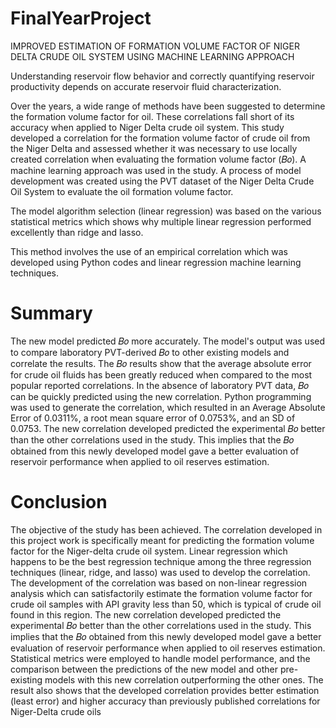 # FinalYearProject
IMPROVED ESTIMATION OF FORMATION VOLUME FACTOR OF NIGER DELTA CRUDE OIL SYSTEM USING MACHINE LEARNING APPROACH

Understanding reservoir flow behavior and correctly quantifying reservoir productivity depends 
on accurate reservoir fluid characterization. 

Over the years, a wide range of methods have been suggested to determine the formation volume factor for oil. 
These correlations fall short of its accuracy when applied to Niger Delta crude oil system.
This study developed a correlation for the formation volume factor of crude oil from the Niger 
Delta and assessed whether it was necessary to use locally created correlation when evaluating 
the formation volume factor (𝐵𝑜). 
A machine learning approach was used in the study. A process of model development was created
using the PVT dataset of the Niger Delta Crude Oil System to evaluate the oil formation volume 
factor. 

The model algorithm selection (linear regression) was based on the various statistical 
metrics which shows why multiple linear regression performed excellently than ridge and lasso.


This method involves the use of an empirical correlation which was developed using Python 
codes and linear regression machine learning techniques.

# Summary

The new model predicted 𝐵𝑜 more accurately. The model's output was used to compare laboratory PVT-derived 
𝐵𝑜 to other existing models and correlate the results. The 𝐵𝑜 results show that the average 
absolute error for crude oil fluids has been greatly reduced when compared to the most popular 
reported correlations. In the absence of laboratory PVT data, 𝐵𝑜 can be quickly predicted using 
the new correlation. Python programming was used to generate the correlation, which resulted in 
an Average Absolute Error of 0.0311%, a root mean square error of 0.0753%, and an SD of 0.0753.
The new correlation developed predicted the experimental 𝐵𝑜 better than the other correlations 
used in the study. This implies that the 𝐵𝑜 obtained from this newly developed model gave a better 
evaluation of reservoir performance when applied to oil reserves estimation.

# Conclusion
The objective of the study has been achieved. The correlation developed in this project work is
specifically meant for predicting the formation volume factor for the Niger-delta crude oil system. 
Linear regression which happens to be the best regression technique among the three 
regression techniques (linear, ridge, and lasso) was used to develop the correlation. The 
development of the correlation was based on non-linear regression analysis which can 
satisfactorily estimate the formation volume factor for crude oil samples with API gravity less 
than 50, which is typical of crude oil found in this region.
The new correlation developed predicted the experimental 𝐵𝑜 better than the other correlations 
used in the study. This implies that the 𝐵𝑜 obtained from this newly developed model gave a better 
evaluation of reservoir performance when applied to oil reserves estimation.
Statistical metrics were employed to handle model performance, and the comparison between the 
predictions of the new model and other pre-existing models with this new correlation 
outperforming the other ones. The result also shows that the developed correlation provides 
better estimation (least error) and higher accuracy than previously published correlations for 
Niger-Delta crude oils
